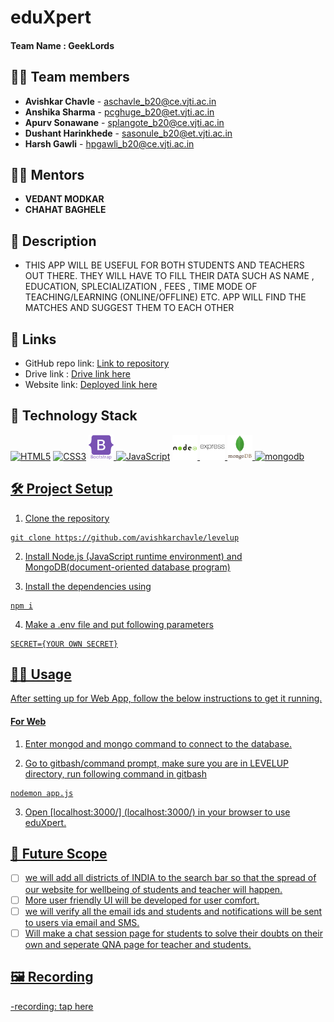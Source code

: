 # **eduXpert**   


#### Team Name : **GeekLords**

## 👩‍💻 Team members

- **Avishkar Chavle** - aschavle_b20@ce.vjti.ac.in
- **Anshika Sharma** - pcghuge_b20@et.vjti.ac.in
- **Apurv Sonawane** - splangote_b20@ce.vjti.ac.in
- **Dushant Harinkhede** - sasonule_b20@et.vjti.ac.in
- **Harsh Gawli** - hpgawli_b20@ce.vjti.ac.in

## 👨‍🏫 Mentors

- **VEDANT MODKAR**
- **CHAHAT BAGHELE**


## 📝 Description
* THIS APP WILL BE USEFUL FOR BOTH STUDENTS AND TEACHERS OUT THERE.
                      THEY WILL HAVE TO FILL THEIR DATA SUCH AS  NAME , EDUCATION, SPLECIALIZATION , FEES , TIME MODE OF TEACHING/LEARNING (ONLINE/OFFLINE) ETC.
                      APP WILL FIND THE MATCHES AND SUGGEST THEM TO EACH OTHER

## 🔗 Links

- GitHub repo link: [Link to repository](https://github.com/avishkarchavle/levelup)
- Drive link : [Drive link here](https://drive.google.com/drive/u/0/folders/1wDcqVdWMw1rKpB2OPjGDsReBXP0YjFWx)
- Website link: [Deployed link here](http://leveluppro.herokuapp.com/)

## 🤖 Technology Stack

<a href="https://www.w3.org/TR/html5/" title="HTML5"><img src="https://github.com/get-icon/geticon/raw/master/icons/html-5.svg" alt="HTML5" width="40px" height="40px"></a>
<a href="https://www.w3.org/TR/CSS/" title="CSS3"><img src="https://github.com/get-icon/geticon/raw/master/icons/css-3.svg" alt="CSS3" width="40px" height="40px"></a>
<a href="https://getbootstrap.com" target="_blank"> <img src="https://raw.githubusercontent.com/devicons/devicon/master/icons/bootstrap/bootstrap-plain-wordmark.svg" alt="bootstrap" width="40" height="40"/> </a>
<a href="https://developer.mozilla.org/en-US/docs/Web/JavaScript" title="JavaScript"><img src="https://github.com/get-icon/geticon/raw/master/icons/javascript.svg" alt="JavaScript" width="31px" height="31px"></a>
<a href="https://nodejs.org" target="_blank"> <img src="https://raw.githubusercontent.com/devicons/devicon/master/icons/nodejs/nodejs-original-wordmark.svg" alt="nodejs" width="40" height="40"/>
</a> <a href="https://expressjs.com" target="_blank"> <img src="https://raw.githubusercontent.com/devicons/devicon/master/icons/express/express-original-wordmark.svg" alt="express" width="40" height="40"/>
<a href="https://www.mongodb.com/" target="_blank"> <img src="https://raw.githubusercontent.com/devicons/devicon/master/icons/mongodb/mongodb-original-wordmark.svg" alt="mongodb" width="40" height="40"/>
<a href="http://www.passportjs.org/" target="_blank"> <img src="https://miro.medium.com/max/1400/1*B0ZueS6zQg_ZG2d-sxfVQA.jpeg" alt="mongodb" width="40" height="40"/>


## 🛠️ Project Setup

1. Clone the repository

```
git clone https://github.com/avishkarchavle/levelup
```

2. Install Node.js (JavaScript runtime environment) and MongoDB(document-oriented database program)

3. Install the dependencies using

```
npm i
```
4. Make a .env file and put following parameters

```
SECRET={YOUR OWN SECRET}
```

## 🏃‍♀️ Usage

After setting up for Web App, follow the below instructions to get it running.

#### For Web

1. Enter mongod and mongo command to connect to the database.

2. Go to gitbash/command prompt, make sure you are in LEVELUP directory, run following command in gitbash

```
nodemon app.js
```

3. Open  [localhost:3000/] (localhost:3000/) in your browser to use eduXpert.

## 🔮 Future Scope

- [ ] we will add all districts of INDIA to the search bar so that the spread of our website for wellbeing of students and teacher will happen.
- [ ] More user friendly UI will be developed for user comfort.
- [ ] we will verify all the email ids and students and notifications will be sent to users via email and SMS.
- [ ] Will make a chat session page for students to solve their doubts on their own and seperate QNA page for teacher and students.

## 🖼 Recording

-recording: [tap here](https://drive.google.com/file/d/1EWiXdlGpT8bXRLbhaH2s4HJ3ovP0b6nL/view?usp=sharing)

